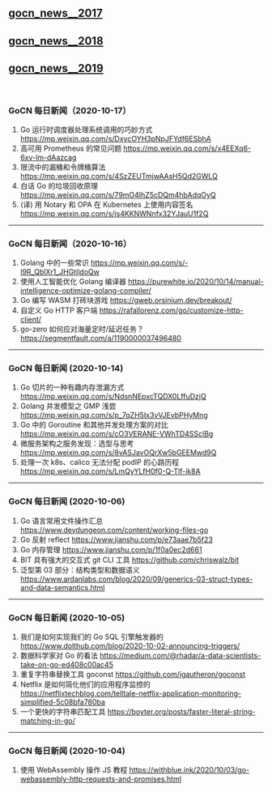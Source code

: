 ## [gocn_news__2017](https://github.com/lubanproj/go_read/blob/master/GoCN_news_2017.md)

## [gocn_news__2018](https://github.com/lubanproj/go_read/blob/master/GoCN_news_2018.md)

## [gocn_news__2019](https://github.com/lubanproj/go_read/blob/master/GoCN_news_2019.md)

<br><h3><p>GoCN 每日新闻（2020-10-17）</p></h3><ol>
<li>Go 运行时调度器处理系统调用的巧妙方式 <a href="https://mp.weixin.qq.com/s/DxycOYH3pNpJFYdf6ESbhA" rel="nofollow" target="_blank">https://mp.weixin.qq.com/s/DxycOYH3pNpJFYdf6ESbhA</a>
</li>
<li>高可用 Prometheus 的常见问题 <a href="https://mp.weixin.qq.com/s/x4EEXq6-6xv-lm-dAazcag" rel="nofollow" target="_blank">https://mp.weixin.qq.com/s/x4EEXq6-6xv-lm-dAazcag</a>
</li>
<li>限流中的漏桶和令牌桶算法 <a href="https://mp.weixin.qq.com/s/4SzZEUTmjwAAsH5Qd2GWLQ" rel="nofollow" target="_blank">https://mp.weixin.qq.com/s/4SzZEUTmjwAAsH5Qd2GWLQ</a>
</li>
<li>白话 Go 的垃圾回收原理 <a href="https://mp.weixin.qq.com/s/79mO4IhZ5cDQm4hbAdqOyQ" rel="nofollow" target="_blank">https://mp.weixin.qq.com/s/79mO4IhZ5cDQm4hbAdqOyQ</a>
</li>
<li>(译) 用 Notary 和 OPA 在 Kubernetes 上使用内容签名 <a href="https://mp.weixin.qq.com/s/js4KKNWNnfx32YJauU1f2Q" rel="nofollow" target="_blank">https://mp.weixin.qq.com/s/js4KKNWNnfx32YJauU1f2Q</a>
</li>
</ol><hr><h3><p>GoCN 每日新闻（2020-10-16）</p></h3><ol>
<li>Golang 中的一些常识 <a href="https://mp.weixin.qq.com/s/-l9R_QblXr1_JHGtjldoQw" rel="nofollow" target="_blank">https://mp.weixin.qq.com/s/-l9R_QblXr1_JHGtjldoQw</a>
</li>
<li>使用人工智能优化 Golang 编译器 <a href="https://purewhite.io/2020/10/14/manual-intelligence-optimize-golang-compiler/" rel="nofollow" target="_blank">https://purewhite.io/2020/10/14/manual-intelligence-optimize-golang-compiler/</a>
</li>
<li>Go 编写 WASM 打砖块游戏 <a href="https://gweb.orsinium.dev/breakout/" rel="nofollow" target="_blank">https://gweb.orsinium.dev/breakout/</a>
</li>
<li>自定义 Go HTTP 客户端 <a href="https://rafallorenz.com/go/customize-http-client/" rel="nofollow" target="_blank">https://rafallorenz.com/go/customize-http-client/</a>
</li>
<li>go-zero 如何应对海量定时/延迟任务？ <a href="https://segmentfault.com/a/1190000037496480" rel="nofollow" target="_blank">https://segmentfault.com/a/1190000037496480</a>
</li>
</ol><hr><h3><p>GoCN 每日新闻 (2020-10-14)</p></h3><ol>
<li>Go 切片的一种有趣内存泄漏方式 <a href="https://mp.weixin.qq.com/s/NdsnNEpxcTQDX0LffuDzjQ" rel="nofollow" target="_blank">https://mp.weixin.qq.com/s/NdsnNEpxcTQDX0LffuDzjQ</a>
</li>
<li>Golang 并发模型之 GMP 浅尝 <a href="https://mp.weixin.qq.com/s/p_7qZH5Ix3vVJEvbPHyMng" rel="nofollow" target="_blank">https://mp.weixin.qq.com/s/p_7qZH5Ix3vVJEvbPHyMng</a>
</li>
<li>Go 中的 Goroutine 和其他并发处理方案的对比 <a href="https://mp.weixin.qq.com/s/cO3VERANE-VWhTD4SSclBg" rel="nofollow" target="_blank">https://mp.weixin.qq.com/s/cO3VERANE-VWhTD4SSclBg</a>
</li>
<li>微服务架构之服务发现：选型与思考 <a href="https://mp.weixin.qq.com/s/8vASJavOQrXw5bGEEMwd9Q" rel="nofollow" target="_blank">https://mp.weixin.qq.com/s/8vASJavOQrXw5bGEEMwd9Q</a>
</li>
<li>处理一次 k8s、calico 无法分配 podIP 的心路历程 <a href="https://mp.weixin.qq.com/s/LmQyYLfH0f0-Q-Tlf-ik8A" rel="nofollow" target="_blank">https://mp.weixin.qq.com/s/LmQyYLfH0f0-Q-Tlf-ik8A</a>
</li>
</ol><hr><h3><p>GoCN 每日新闻 (2020-10-06)</p></h3><ol>
<li>Go 语言常用文件操作汇总 <a href="https://www.devdungeon.com/content/working-files-go" rel="nofollow" target="_blank">https://www.devdungeon.com/content/working-files-go</a>
</li>
<li>Go 反射 reflect <a href="https://www.jianshu.com/p/e73aae7b5f23" rel="nofollow" target="_blank">https://www.jianshu.com/p/e73aae7b5f23</a>
</li>
<li>Go 内存管理 <a href="https://www.jianshu.com/p/1f0a0ec2d661" rel="nofollow" target="_blank">https://www.jianshu.com/p/1f0a0ec2d661</a>
</li>
<li>BIT 具有强大的交互式 git CLI 工具  <a href="https://github.com/chriswalz/bit" rel="nofollow" target="_blank">https://github.com/chriswalz/bit</a>
</li>
<li>泛型第 03 部分：结构类型和数据语义 <a href="https://www.ardanlabs.com/blog/2020/09/generics-03-struct-types-and-data-semantics.html" rel="nofollow" target="_blank">https://www.ardanlabs.com/blog/2020/09/generics-03-struct-types-and-data-semantics.html</a>
</li>
</ol><hr><h3><p>GoCN 每日新闻 (2020-10-05)</p></h3><ol>
<li>我们是如何实现我们的 Go SQL 引擎触发器的 <a href="https://www.dolthub.com/blog/2020-10-02-announcing-triggers/" rel="nofollow" target="_blank">https://www.dolthub.com/blog/2020-10-02-announcing-triggers/</a>
</li>
<li>数据科学家对 Go 的看法 <a href="https://medium.com/@rhadar/a-data-scientists-take-on-go-ed408c00ac45" rel="nofollow" target="_blank">https://medium.com/@rhadar/a-data-scientists-take-on-go-ed408c00ac45</a>
</li>
<li>重复字符串替换工具 goconst <a href="https://github.com/jgautheron/goconst" rel="nofollow" target="_blank">https://github.com/jgautheron/goconst</a>
</li>
<li>Netflix 是如何简化他们的应用程序监控的 <a href="https://netflixtechblog.com/telltale-netflix-application-monitoring-simplified-5c08bfa780ba" rel="nofollow" target="_blank">https://netflixtechblog.com/telltale-netflix-application-monitoring-simplified-5c08bfa780ba</a>
</li>
<li>一个更快的字符串匹配工具 <a href="https://boyter.org/posts/faster-literal-string-matching-in-go/" rel="nofollow" target="_blank">https://boyter.org/posts/faster-literal-string-matching-in-go/</a> </li>
</ol><hr><h3><p>GoCN 每日新闻 (2020-10-04)</p></h3><ol>
<li>使用 WebAssembly 操作 JS 教程 <a href="https://withblue.ink/2020/10/03/go-webassembly-http-requests-and-promises.html" rel="nofollow" target="_blank">https://withblue.ink/2020/10/03/go-webassembly-http-requests-and-promises.html</a>